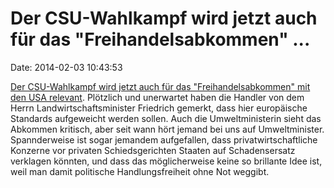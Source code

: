 Der CSU-Wahlkampf wird jetzt auch für das \"Freihandelsabkommen\" \...
======================================================================

Date: 2014-02-03 10:43:53

[Der CSU-Wahlkampf wird jetzt auch für das \"Freihandelsabkommen\" mit
den USA relevant](http://spiegel.de/article.do?id=950444). Plötzlich und
unerwartet haben die Handler von dem Herrn Landwirtschaftsminister
Friedrich gemerkt, dass hier europäische Standards aufgeweicht werden
sollen. Auch die Umweltministerin sieht das Abkommen kritisch, aber seit
wann hört jemand bei uns auf Umweltminister. Spannderweise ist sogar
jemandem aufgefallen, dass privatwirtschaftliche Konzerne vor privaten
Schiedsgerichten Staaten auf Schadensersatz verklagen könnten, und dass
das möglicherweise keine so brillante Idee ist, weil man damit
politische Handlungsfreiheit ohne Not weggibt.
